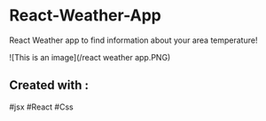 # React-Weather-App
React Weather app to find information about your area temperature!

![This is an image](/react weather app.PNG)

## Created with :
#jsx
#React
#Css

